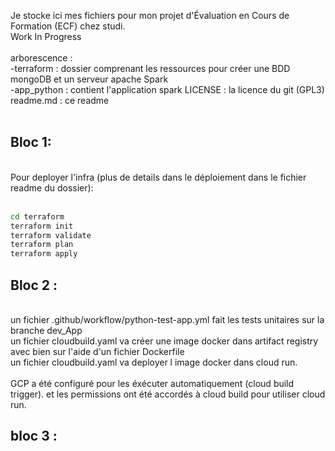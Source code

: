 Je stocke ici mes fichiers pour mon projet d'Évaluation en Cours de Formation (ECF) chez studi.<br>
Work In Progress<br>
<br>
arborescence : <br>
-terraform : dossier comprenant les ressources pour créer une BDD mongoDB et un serveur apache Spark<br>
-app_python : contient l'application spark
LICENSE : la licence du git (GPL3)<br>
readme.md : ce readme<br>
<br>

## Bloc 1: 
<br>
Pour deployer l'infra (plus de details dans le déploiement dans le fichier readme du dossier):<br>
<br>

```bash
cd terraform
terraform init
terraform validate
terraform plan
terraform apply
```

## Bloc 2 :<br>
<br>
un fichier .github/workflow/python-test-app.yml fait les tests unitaires sur la branche dev_App<br>
un fichier cloudbuild.yaml va créer une image docker dans artifact registry<br>
avec bien sur l'aide d'un fichier Dockerfile<br>
un fichier cloudbuild.yaml va deployer l image docker dans cloud run.<br>
<br>
GCP a été configuré pour les éxécuter automatiquement (cloud build trigger). et les permissions ont été accordés à cloud build pour utiliser cloud run.

## bloc 3 :